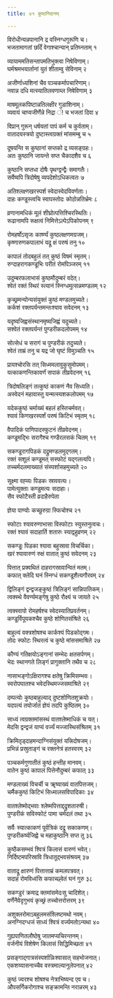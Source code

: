 ```yaml
---
title: ४१ कुष्ठनिदानम्

---
```

विरोधीन्यन्नपानानि द्र वस्निग्धगुरूणि च।  
भजतामागतां छर्दिं वेगाश्चान्यान् प्रतिघ्नताम् १

व्यायाममतिसन्तापमतिभुक्त्वा निषेविणाम्।  
घर्मश्रमभयार्तानां युतं शीताम्वु सेविनाम् २

अजीर्णाध्यशिनां चैव पञ्चकर्मापचारिणाम्।  
नवान्न दधि मत्स्यातिलवणाम्ल निषेविणाम् ३

माषमूलकपिष्टान्नतिलक्षीर गुडाशिनाम्।  
व्यवायं चाप्यजीर्णेन्ने निद्रा ं\! च भजतां दिवा ४

विप्रान् गुरून् धर्षयतां पापं कर्म च कुर्वताम्।  
वातादयस्त्रयो दुष्टास्त्वग्रक्तं मांसमम्बु च ५

दूषयन्ति स कुष्ठानां सप्तको द्र व्यसङ्ग्रहः।  
अतः कुष्ठानि जायन्ते सप्त चैकादशैव च ६

कुष्ठानि सप्तधा दोषैः पृथग्द्वन्द्वैः समागतैः।  
सर्वेष्वपि त्रिदोषेषु व्यपदेशोऽधिकत्वतः ७

अतिश्लक्ष्णखरस्पर्श स्वेदास्वेदविवर्णताः।  
दाहः कण्डूस्त्वचि स्वापस्तोदः कोठोन्नतिर्भ्रमः ८

व्रणानामधिकं मूलं शीघ्रोत्पत्तिश्चिरस्थितिः।  
रूढानामपि रूक्षत्वं निमित्तेऽल्पेऽपिकोपनम् ९

रोमहर्षोऽसृजः कार्ष्ण्यं कुष्ठलक्षणमग्रजम्।  
कृष्णारुणकपालाभं यद्रू क्षं परुषं तनु १०

कापालं तोदबहुलं तत् कुष्ठं विषमं स्मृतम्।  
रुग्दाहरागकण्डूभिः परीतं रोमपिञ्जरम् ११

उदुम्बरफलाभासं कुष्ठमौदुम्बरं वदेत्।  
श्वेतं रक्तं स्थिरं स्त्यानं स्निग्धमुत्सन्नमण्डलम् १२

कृच्छ्रमन्योन्यसंयुक्तं कुष्ठं मण्डलमुच्यते।  
कर्कशं रक्तपर्यन्तमन्तःश्याव सवेदनम् १३

यदृष्यजिह्वसंस्थानमृष्यजिह्वं यदुच्यते।  
सश्वेतं रक्तपर्यन्तं पुण्डरीकदलोपमम् १४

सोत्सेधं च सरागं च पुण्डरीकं तदुच्यते।  
श्वेतं ताम्रं तनु च यद्र जो घृष्टं विमुञ्चति १५

प्रायश्चोरसि तत् सिध्ममलावुकुसुमोपमम्।  
यत्काकणन्तिकावर्णं सपाकं तीव्रवेदनम् १६

त्रिदोषलिङ्गं तत्कुष्ठं काकणं नैव सिध्यति।  
अस्वेदनं महावास्तु यन्मत्स्यशकलोपमम् १७

यदेककुष्ठं चर्माख्यं बहलं हस्तिचर्मवत्।  
श्यावं किणखरस्पर्शं परुषं किटिभं स्मृतम् १८

वैपादिकं पाणिपादस्फुटनं तीव्रवेदनम्।  
कण्डूमद्भिः सरागैश्च गण्डैरलसकं चितम् १९

सकण्डूरागपिडकं दद्रुमण्डलमुद्गतम्।  
रक्तं सशूलं कण्डूमत् सस्फोटं यद्गलत्यपि।  
तच्चर्मदलमाख्यातं संस्पर्शासहमुच्यते २०

सूक्ष्मा वह्व्यः पिडकः स्राववत्यः।  
पामेत्युक्ताः कण्डुमत्यः सदाहाः।  
सैव स्फोटैस्ती व्रदाहैरुपेता

ज्ञेया पाण्योः कच्छुरुग्रा स्फिचोश्च २१

स्फोटाः श्यावरुणाभासा विस्फोटाः स्युस्तनुत्वचः।  
रक्तं श्यावं सदाहार्ति शतारुः स्याद्वहुव्रणम् २२

सकण्डूः पिडका श्यावा बहुस्रावा विचर्चिका।  
खरं श्यावारुणं रुक्षं वातात् कुष्ठं सवेदनम् २३

पित्तात् प्रक्वथितं दाहरागस्रावान्वितं मतम्।  
कफात् क्लेदि घनं स्निग्धं सकण्डूशैत्यगौरवम् २४

द्विलिङ्गं द्वन्द्वजङ्कुष्ठं त्रिलिङ्गं सान्निपातिकम्।  
त्वक्स्थे वैवर्ण्यमङ्गेषु कुष्ठे रौक्ष्यं च जायते २५

त्वक्स्वापो रोमहर्षश्च स्वेदस्यातिप्रवर्तनम्।  
कण्डूर्विपूयकश्चैव कुष्ठे शोणितसंश्रिते २६

बाहुल्यं वक्त्रशोषश्च कार्कश्यं पिडकोद्गमः।  
तोदः स्फोटः स्थिरत्वं च कुष्ठे मांससमाश्रिते २७

कौण्यं गतिक्षयोऽङ्गानां सम्भेदः क्षतसर्पणम्।  
भेदः स्थानगते लिङ्गं प्रागुक्तानि तथैव च २८

नासाभङ्गोऽक्षिरागश्च क्षतेषु क्रिमिसम्भवः।  
स्वरोपघातश्च भवेदस्थिमज्जसमाश्रिते २९

दम्पत्योः कुष्ठबाहुल्याद् दुष्टशोणितशुक्रयोः।  
यदपत्यं तयोर्जातं ज्ञेयं तदपि कुष्ठितम् ३०

साध्यं त्वग्रक्तमांसस्थं वातश्लेष्माधिकं च यत्।  
मेदसि द्वन्द्वजं याप्यं वर्ज्यं मज्जास्थिसंश्रितम् ३१

क्रिमितृड्दाहमन्दाग्निसंयुक्तं यत्त्रिदोषजम्।  
प्रभिन्नं प्रस्रुताङ्गं च रक्तनेत्रं हतस्वरम् ३२

पञ्चकर्मगुणातीतं कुष्ठं हन्तीह मानवम्।  
वातेन कुष्ठं कापालं पित्तेनौदुम्बरं कफात् ३३

मण्डलाख्यं विचर्ची च ॠष्याख्यं वातपित्तजम्।  
चर्मैककुष्ठं किटिभं सिध्मालसविपादिकाः ३४

वातश्लेष्मोद्भवाः श्लेष्मपित्ताद्दद्रुशतारुषी।  
पुण्डरीकं सविस्फोटं पामा चर्मदलं तथा ३५

सर्वैः स्यात्काकणं पूर्वत्रिकं दद्रु सकाकणम्।  
पुण्डरीकर्ष्यजिह्वे च महाकुष्ठानि सप्त तु ३६

कुष्ठैकसम्भवं श्वित्रं किलासं वारुणं भवेत्।  
निर्दिष्टमपरिस्रावि त्रिधातूद्भवसंश्रयम् ३७

वाताद्रू क्षारुणं पित्तात्ताम्रं कमलपत्रवत्।  
सदाहं रोमविध्वंसि कफाच्छ्वेतं घनं गुरु ३८

सकण्डुरं क्रमाद्र क्तमांसमेदःसु चादिशेत्।  
वर्णेनैवेदृगुभयं कृच्छ्रं तच्चोत्तरोत्तरम् ३९

अशुक्लरोमाऽबहुलमसंश्लिष्टमथो नवम्।  
अनग्निदग्धजं साध्यं श्वित्रं वर्ज्यमतोऽन्यथा ४०

गुह्यपाणितलौष्ठेषु जातमप्यचिरन्तनम्।  
वर्जनीयं विशेषेण किलासं सिद्धिमिच्छता ४१

प्रसङ्गाद्गात्रसंस्पर्शान्निःश्वासात् सहभोजनात्।  
एकशय्यासनाच्चैव वस्त्रमाल्यानुलेपनात् ४२

कुष्ठं ज्वरश्च शोषश्च नेत्राभिष्यन्द एव च।  
औपसर्गिकरोगाश्च सङ्क्रामन्ति नरान्नरम् ४३

